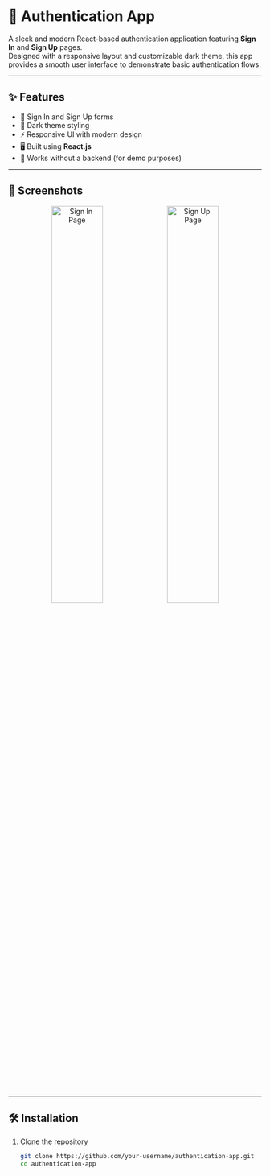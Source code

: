 # 🔐 Authentication App  

A sleek and modern React-based authentication application featuring **Sign In** and **Sign Up** pages.  
Designed with a responsive layout and customizable dark theme, this app provides a smooth user interface to demonstrate basic authentication flows.  

---

## ✨ Features
- 🔑 Sign In and Sign Up forms  
- 🎨 Dark theme styling  
- ⚡ Responsive UI with modern design  
- 🖥️ Built using **React.js**  
- 🚫 Works without a backend (for demo purposes)  

---

## 📸 Screenshots

<p align="center">
  <img src="./screenshot1.jpg" alt="Sign In Page" width="45%" />
  <img src="./screenshot2.jpg" alt="Sign Up Page" width="45%" />
</p>

---

## 🛠️ Installation  

1. Clone the repository  
   ```bash
   git clone https://github.com/your-username/authentication-app.git
   cd authentication-app
